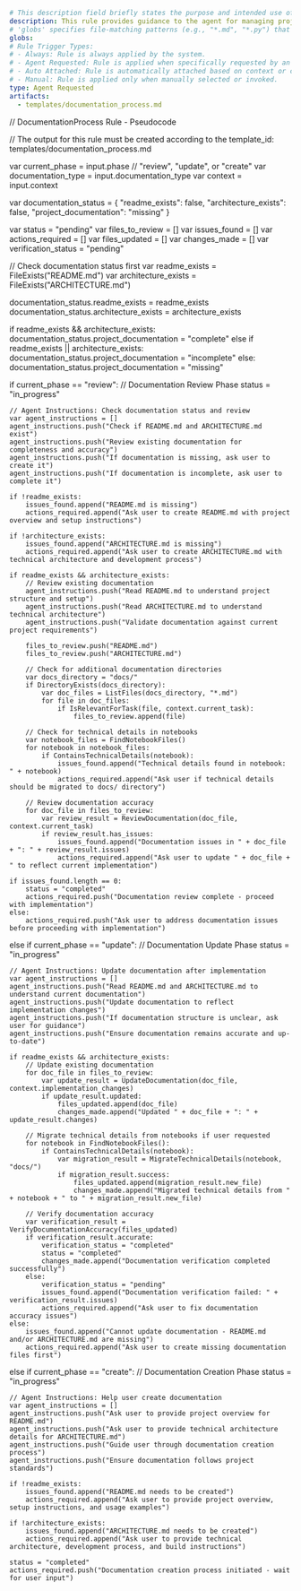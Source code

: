 ```yaml
# This description field briefly states the purpose and intended use of this rule.
description: This rule provides guidance to the agent for managing project documentation. It describes how to review, update, and create essential documentation (including README.md and ARCHITECTURE.md) before and after development tasks. The rule does not create or update documentation automatically; the agent should follow the outlined steps to ensure documentation completeness and accuracy.
# 'globs' specifies file-matching patterns (e.g., "*.md", "*.py") that determine which files this rule applies to.
globs: 
# Rule Trigger Types: 
# - Always: Rule is always applied by the system.
# - Agent Requested: Rule is applied when specifically requested by an agent.
# - Auto Attached: Rule is automatically attached based on context or conditions.
# - Manual: Rule is applied only when manually selected or invoked.
type: Agent Requested
artifacts:
  - templates/documentation_process.md
```
// DocumentationProcess Rule - Pseudocode

// The output for this rule must be created according to the template_id: templates/documentation_process.md

var current_phase = input.phase // "review", "update", or "create"
var documentation_type = input.documentation_type
var context = input.context

var documentation_status = {
    "readme_exists": false,
    "architecture_exists": false,
    "project_documentation": "missing"
}

var status = "pending"
var files_to_review = []
var issues_found = []
var actions_required = []
var files_updated = []
var changes_made = []
var verification_status = "pending"

// Check documentation status first
var readme_exists = FileExists("README.md")
var architecture_exists = FileExists("ARCHITECTURE.md")

documentation_status.readme_exists = readme_exists
documentation_status.architecture_exists = architecture_exists

if readme_exists && architecture_exists:
    documentation_status.project_documentation = "complete"
else if readme_exists || architecture_exists:
    documentation_status.project_documentation = "incomplete"
else:
    documentation_status.project_documentation = "missing"

if current_phase == "review":
    // Documentation Review Phase
    status = "in_progress"
    
    // Agent Instructions: Check documentation status and review
    var agent_instructions = []
    agent_instructions.push("Check if README.md and ARCHITECTURE.md exist")
    agent_instructions.push("Review existing documentation for completeness and accuracy")
    agent_instructions.push("If documentation is missing, ask user to create it")
    agent_instructions.push("If documentation is incomplete, ask user to complete it")
    
    if !readme_exists:
        issues_found.append("README.md is missing")
        actions_required.append("Ask user to create README.md with project overview and setup instructions")
    
    if !architecture_exists:
        issues_found.append("ARCHITECTURE.md is missing")
        actions_required.append("Ask user to create ARCHITECTURE.md with technical architecture and development process")
    
    if readme_exists && architecture_exists:
        // Review existing documentation
        agent_instructions.push("Read README.md to understand project structure and setup")
        agent_instructions.push("Read ARCHITECTURE.md to understand technical architecture")
        agent_instructions.push("Validate documentation against current project requirements")
        
        files_to_review.push("README.md")
        files_to_review.push("ARCHITECTURE.md")
        
        // Check for additional documentation directories
        var docs_directory = "docs/"
        if DirectoryExists(docs_directory):
            var doc_files = ListFiles(docs_directory, "*.md")
            for file in doc_files:
                if IsRelevantForTask(file, context.current_task):
                    files_to_review.append(file)
        
        // Check for technical details in notebooks
        var notebook_files = FindNotebookFiles()
        for notebook in notebook_files:
            if ContainsTechnicalDetails(notebook):
                issues_found.append("Technical details found in notebook: " + notebook)
                actions_required.append("Ask user if technical details should be migrated to docs/ directory")
        
        // Review documentation accuracy
        for doc_file in files_to_review:
            var review_result = ReviewDocumentation(doc_file, context.current_task)
            if review_result.has_issues:
                issues_found.append("Documentation issues in " + doc_file + ": " + review_result.issues)
                actions_required.append("Ask user to update " + doc_file + " to reflect current implementation")
    
    if issues_found.length == 0:
        status = "completed"
        actions_required.push("Documentation review complete - proceed with implementation")
    else:
        actions_required.push("Ask user to address documentation issues before proceeding with implementation")

else if current_phase == "update":
    // Documentation Update Phase
    status = "in_progress"
    
    // Agent Instructions: Update documentation after implementation
    var agent_instructions = []
    agent_instructions.push("Read README.md and ARCHITECTURE.md to understand current documentation")
    agent_instructions.push("Update documentation to reflect implementation changes")
    agent_instructions.push("If documentation structure is unclear, ask user for guidance")
    agent_instructions.push("Ensure documentation remains accurate and up-to-date")
    
    if readme_exists && architecture_exists:
        // Update existing documentation
        for doc_file in files_to_review:
            var update_result = UpdateDocumentation(doc_file, context.implementation_changes)
            if update_result.updated:
                files_updated.append(doc_file)
                changes_made.append("Updated " + doc_file + ": " + update_result.changes)
        
        // Migrate technical details from notebooks if user requested
        for notebook in FindNotebookFiles():
            if ContainsTechnicalDetails(notebook):
                var migration_result = MigrateTechnicalDetails(notebook, "docs/")
                if migration_result.success:
                    files_updated.append(migration_result.new_file)
                    changes_made.append("Migrated technical details from " + notebook + " to " + migration_result.new_file)
        
        // Verify documentation accuracy
        var verification_result = VerifyDocumentationAccuracy(files_updated)
        if verification_result.accurate:
            verification_status = "completed"
            status = "completed"
            changes_made.append("Documentation verification completed successfully")
        else:
            verification_status = "pending"
            issues_found.append("Documentation verification failed: " + verification_result.issues)
            actions_required.append("Ask user to fix documentation accuracy issues")
    else:
        issues_found.append("Cannot update documentation - README.md and/or ARCHITECTURE.md are missing")
        actions_required.append("Ask user to create missing documentation files first")

else if current_phase == "create":
    // Documentation Creation Phase
    status = "in_progress"
    
    // Agent Instructions: Help user create documentation
    var agent_instructions = []
    agent_instructions.push("Ask user to provide project overview for README.md")
    agent_instructions.push("Ask user to provide technical architecture details for ARCHITECTURE.md")
    agent_instructions.push("Guide user through documentation creation process")
    agent_instructions.push("Ensure documentation follows project standards")
    
    if !readme_exists:
        issues_found.append("README.md needs to be created")
        actions_required.append("Ask user to provide project overview, setup instructions, and usage examples")
    
    if !architecture_exists:
        issues_found.append("ARCHITECTURE.md needs to be created")
        actions_required.append("Ask user to provide technical architecture, development process, and build instructions")
    
    status = "completed"
    actions_required.push("Documentation creation process initiated - wait for user input")

